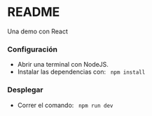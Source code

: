# README #
Una demo con React


### Configuración ###
* Abrir una terminal con NodeJS.
* Instalar las dependencias con:
``` npm install```


### Desplegar ###
* Correr el comando:
``` npm run dev```